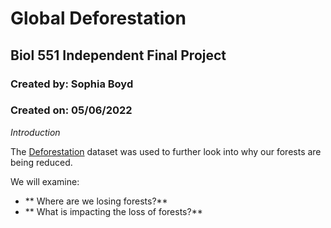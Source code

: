 # Global Deforestation

## Biol 551 Independent Final Project

### Created by: Sophia Boyd

### Created on: 05/06/2022

*Introduction*

The [Deforestation](https://ourworldindata.org/forests-and-deforestation) dataset was used to further look into why our forests are being reduced.

We will examine:
- ** Where are we losing forests?**
- ** What is impacting the loss of forests?**
